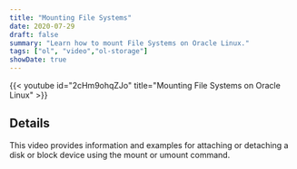 ```yaml
---
title: "Mounting File Systems"
date: 2020-07-29
draft: false
summary: "Learn how to mount File Systems on Oracle Linux."
tags: ["ol", "video","ol-storage"]
showDate: true
---
```


{{< youtube id="2cHm9ohqZJo" title="Mounting File Systems on Oracle Linux" >}}

## Details

This video provides information and examples for attaching or detaching a disk or block device using the mount or umount command.
